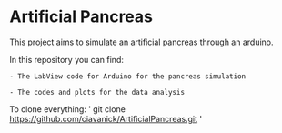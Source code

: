 # Artificial Pancreas
This project aims to simulate an artificial pancreas through an arduino.

In this repository you can find:

    - The LabView code for Arduino for the pancreas simulation

    - The codes and plots for the data analysis  


To clone everything:
'
git clone https://github.com/ciavanick/ArtificialPancreas.git
'

